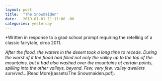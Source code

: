 ```yaml
---
layout: post
title:  "The Snowmaiden"
date:   2019-01-01 11:11:00 -00
categories: yesterday
---
```

*Written in response to a grad school prompt requiring the retelling of a classic fairytale, circa 2011.

*After the flood, the waters in the desert took a long time to recede.  During the worst of it the flood had filled not only the valley up to the top of the mountains, but it had also washed over the mountains at certain points, spilling into the other valleys, beyond.  Few, very few, valley dwellers survived...*[Read More](assets/The Snowmaiden.pdf). 


